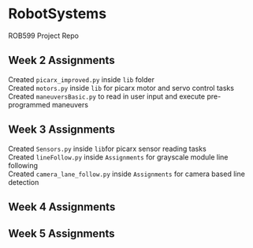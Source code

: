 # RobotSystems
ROB599 Project Repo


## Week 2 Assignments 

Created ```picarx_improved.py``` inside ```lib``` folder \
Created ```motors.py``` inside ```lib``` for picarx motor and servo control tasks \
Created ```maneuversBasic.py``` to read in user input and execute pre-programmed maneuvers

## Week 3 Assignments 

Created ```Sensors.py``` inside ```lib```for picarx sensor reading tasks \
Created ```lineFollow.py``` inside ```Assignments``` for grayscale module line following \
Created ```camera_lane_follow.py``` inside ```Assignments``` for camera based line detection 

## Week 4 Assignments


## Week 5 Assignments